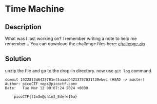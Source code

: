 # Time Machine

## Description

What was I last working on? I remember writing a note to help me remember...
You can download the challenge files here:
[challenge.zip](https://artifacts.picoctf.net/c_titan/161/challenge.zip)

## Solution

unzip the file and go to the drop-in directory. now use ```git log``` command.

```git
commit 10228f3d6437701ef5aaac04213757031f30ebec (HEAD -> master)
Author: picoCTF <ops@picoctf.com>
Date:   Tue Mar 12 00:07:24 2024 +0000

    picoCTF{t1m3m@ch1n3_8defe16a}
```
